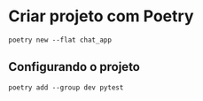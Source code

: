 # Criar projeto com Poetry

```poetry new --flat chat_app```

## Configurando o projeto

```poetry add --group dev pytest ```

